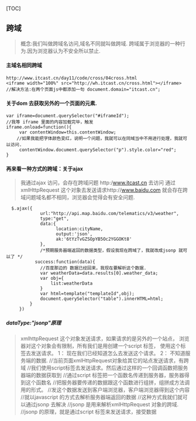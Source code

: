 [TOC]
## 跨域
> 概念:我们叫做跨域名访问,域名不同就叫做跨域.
> 跨域属于浏览器的一种行为.因为浏览器认为不安全所以禁止.

#### 主域名相同跨域
```
http://www.itcast.cn/day11/code/cross/04cross.html
<iframe width="100%" src="http://wh.itcast.cn/cross.html"></iframe>
//解决方法:在两个页面js中都添加一句 document.domain="itcast.cn";
```



#### 关于dom 去获取另外的一个页面的元素.
```
var iframe=document.querySelector("#iframeId");
//我等 iframe 里面的内容加载完毕，触发
iframe.onload=function(){
     var contentWindow=this.contentWindow;
    //如果我能把字体颜色变红，说明一个问题，我就可以在同域当中不用进行处理，我就可以访问.
     contentWindow.document.querySelector("p").style.color="red";
}
```

#### 再来看一种方式的跨域：关于ajax
> 我通过ajax 访问，会存在跨域问题
http:/www.itcast.cn  去访问  通过xmlHttpRequest 这个对象去发送请求http://www.baidu.com  就会存在跨域问题域名都不相同，浏览器会觉得会有安全问题.

```
  $.ajax({
             url:"http://api.map.baidu.com/telematics/v3/weather",
             type:"get",
             data:{
                   location:cityName,
                   output:'json',
                   ak:'6tYzTvGZSOpYB5Oc2YGGOKt8'
             },
             /*预期服务器端返回的数据类型，假设我现在跨域了，我就改成jsonp 就可以了 */
           success:function(data){
             //百度那边的 数据已经回来，我现在要解析这个数据.
             var weatherData=data.results[0].weather_data;
             var obj={
                 list:weatherData
             }
             var html=template("templateId",obj);
             document.querySelector("table").innerHTML=html;
         }
     })
```
##### dataType:"jsonp"原理
>xmlhttpRequest 这个对象发送请求，如果请求的是另外的一个站点，
   浏览器对这个对象会有限制，所有我们是用创建一个script 标签，
   使用这个标签去发送请求。
> 1： 现在我们已经知道怎么去发送这个请求。
> 2： 不知道服务端的数据.
//当前页面xmlHttpRequest对象给其它的站点发送请求，有跨域
//我们使用script标签去发送请求。然后通过这样的一个回调函数把服务器端的数据获取到
//通过script 标签把一个函数名传递到服务器，服务器得到这个函数名
//把服务器要传递的数据跟这个函数进行组拼，组拼成方法调用的形式。
//发这个数据发送到客户端浏览器，客户端浏览器得到这个内容
//就以javascript 的方式去解析服务器端返回的数据
//这种方式我就们就可以通过jsonp 去解决
//jsonp 是用来解析xmlHttpRequest 对象的跨域.
//jsonp 的原理，就是通过script 标签来发送请求，接受数据



